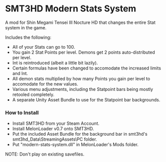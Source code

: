 # SMT3HD Modern Stats System
A mod for Shin Megami Tensei III Nocture HD that changes the entire Stat system in the game.

Includes the following:
- All of your Stats can go to 100.
- You gain 2 Stat Points per level. Demons get 2 points auto-distributed per level.
- Int is reintroduced (albeit a little bit lazily).
- Certain formulas have been changed to accomodate the increased limits and Int.
- All demon stats multiplied by how many Points you gain per level to accomodate for the new values.
- Various menu adjustments, including the Statpoint bars being mostly retooled completely.
- A separate Unity Asset Bundle to use for the Statpoint bar backgrounds.

### How to Install
- Install SMT3HD from your Steam Account.
- Install MelonLoader v0.7 onto SMT3HD.
- Put the included Asset Bundle for the background bar in smt3hd's smt3hd_Data\StreamingAssets\PC folder.
- Put "modern-stats-system.dll" in MelonLoader's Mods folder.

NOTE: Don't play on existing savefiles.
